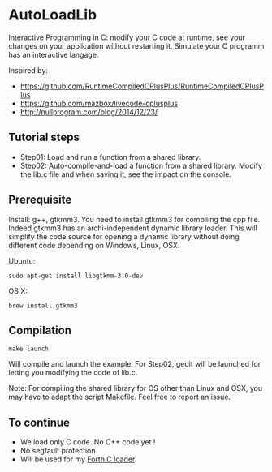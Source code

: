 # AutoLoadLib

Interactive Programming in C: modify your C code at runtime, see your changes on your application without restarting it.
Simulate your C programm has an interactive langage.

Inspired by:
* https://github.com/RuntimeCompiledCPlusPlus/RuntimeCompiledCPlusPlus
* https://github.com/mazbox/livecode-cplusplus
* http://nullprogram.com/blog/2014/12/23/

## Tutorial steps
* Step01: Load and run a function from a shared library.
* Step02: Auto-compile-and-load a function from a shared library. Modify the lib.c file and
when saving it, see the impact on the console.

## Prerequisite

Install: g++, gtkmm3. You need to install gtkmm3 for compiling the cpp file.
Indeed gtkmm3 has an archi-independent dynamic library loader. This will
simplify the code source for opening a dynamic library without doing different code
depending on Windows, Linux, OSX.

Ubuntu:
```
sudo apt-get install libgtkmm-3.0-dev
```

OS X:
```
brew install gtkmm3
```

## Compilation

```
make launch
```

Will compile and launch the example. For Step02, gedit will be launched for letting you
modifying the code of lib.c.

Note: For compiling the shared library for OS other than Linux and OSX, you may have to
adapt the script Makefile. Feel free to report an issue.

## To continue

* We load only C code. No C++ code yet !
* No segfault protection.
* Will be used for my [Forth C loader](https://github.com/Lecrapouille/SimTaDyn).